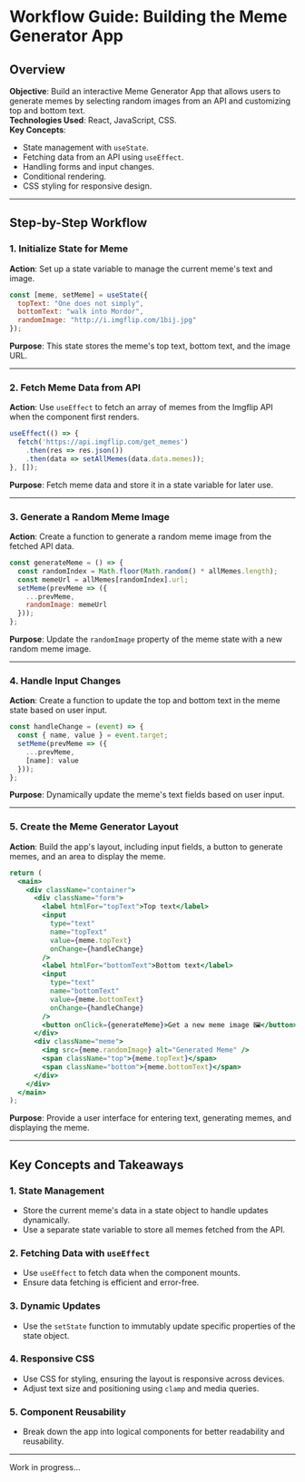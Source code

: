 # Workflow Guide: Building the Meme Generator App

## Overview
**Objective**: Build an interactive Meme Generator App that allows users to generate memes by selecting random images from an API and customizing top and bottom text.  
**Technologies Used**: React, JavaScript, CSS.  
**Key Concepts**:
- State management with `useState`.
- Fetching data from an API using `useEffect`.
- Handling forms and input changes.
- Conditional rendering.
- CSS styling for responsive design.

---

## Step-by-Step Workflow

### 1. **Initialize State for Meme**
**Action**: Set up a state variable to manage the current meme's text and image.

```javascript
const [meme, setMeme] = useState({
  topText: "One does not simply",
  bottomText: "walk into Mordor",
  randomImage: "http://i.imgflip.com/1bij.jpg"
});
```

**Purpose**: This state stores the meme's top text, bottom text, and the image URL.

---


### 2. **Fetch Meme Data from API**
**Action**: Use `useEffect` to fetch an array of memes from the Imgflip API when the component first renders.

```javascript
useEffect(() => {
  fetch('https://api.imgflip.com/get_memes')
    .then(res => res.json())
    .then(data => setAllMemes(data.data.memes));
}, []);
```

**Purpose**: Fetch meme data and store it in a state variable for later use.

---


### 3. **Generate a Random Meme Image**
**Action**: Create a function to generate a random meme image from the fetched API data.

```javascript
const generateMeme = () => {
  const randomIndex = Math.floor(Math.random() * allMemes.length);
  const memeUrl = allMemes[randomIndex].url;
  setMeme(prevMeme => ({
    ...prevMeme,
    randomImage: memeUrl
  }));
};
```

**Purpose**: Update the `randomImage` property of the meme state with a new random meme image.

---


### 4. **Handle Input Changes**
**Action**: Create a function to update the top and bottom text in the meme state based on user input.

```javascript
const handleChange = (event) => {
  const { name, value } = event.target;
  setMeme(prevMeme => ({
    ...prevMeme,
    [name]: value
  }));
};
```

**Purpose**: Dynamically update the meme's text fields based on user input.

---


### 5. **Create the Meme Generator Layout**
**Action**: Build the app's layout, including input fields, a button to generate memes, and an area to display the meme.

```jsx
return (
  <main>
    <div className="container">
      <div className="form">
        <label htmlFor="topText">Top text</label>
        <input
          type="text"
          name="topText"
          value={meme.topText}
          onChange={handleChange}
        />
        <label htmlFor="bottomText">Bottom text</label>
        <input
          type="text"
          name="bottomText"
          value={meme.bottomText}
          onChange={handleChange}
        />
        <button onClick={generateMeme}>Get a new meme image 🖼</button>
      </div>
      <div className="meme">
        <img src={meme.randomImage} alt="Generated Meme" />
        <span className="top">{meme.topText}</span>
        <span className="bottom">{meme.bottomText}</span>
      </div>
    </div>
  </main>
);
```

**Purpose**: Provide a user interface for entering text, generating memes, and displaying the meme.

---


## Key Concepts and Takeaways

### 1. **State Management**
- Store the current meme's data in a state object to handle updates dynamically.
- Use a separate state variable to store all memes fetched from the API.


### 2. **Fetching Data with `useEffect`**
- Use `useEffect` to fetch data when the component mounts.
- Ensure data fetching is efficient and error-free.

### 3. **Dynamic Updates**
- Use the `setState` function to immutably update specific properties of the state object.

### 4. **Responsive CSS**
- Use CSS for styling, ensuring the layout is responsive across devices.
- Adjust text size and positioning using `clamp` and media queries.

### 5. **Component Reusability**
- Break down the app into logical components for better readability and reusability.

---






Work in progress...